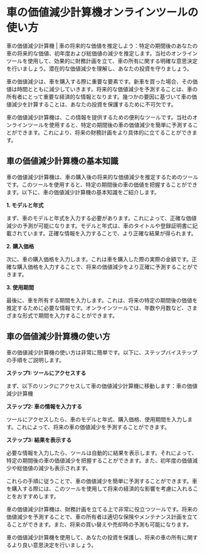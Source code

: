 車の価値減少計算機オンラインツールの使い方
=====================

車の価値減少計算機 | 車の将来的な価値を推定しよう：特定の期間後のあなたの車の将来的な価値、初年度および総価値の減少を推定します。当社のオンラインツールを使用して、効果的に財務計画を立て、車の所有に関する明確な意思決定を行いましょう。潜在的な価値減少を理解し、あなたの投資を守りましょう。

車の価値減少は、車を購入する際に重要な要素です。新車を買った場合、その価値は時間とともに減少していきます。将来的な価値減少を予測することは、車の所有者にとって重要な経済的な情報となります。幾つかの要因に基づいて車の価値減少を計算することは、あなたの投資を保護するために不可欠です。

車の価値減少計算機は、この情報を提供するための便利なツールです。当社のオンラインツールを使用すると、特定の期間後の車の価値減少を簡単に予測することができます。これにより、将来の財務計画をより具体的に立てることができます。

車の価値減少計算機の基本知識
--------------

車の価値減少計算機は、車の購入後の将来的な価値減少を推定するためのツールです。このツールを使用すると、特定の期間後の車の価値を把握することができます。以下に、車の価値減少計算機の基本知識をご紹介します。

**1. モデルと年式**

まず、車のモデルと年式を入力する必要があります。これによって、正確な価値減少の予測が可能になります。モデルと年式は、車のタイトルや登録証明書に記載されています。正確な情報を入力することで、より正確な結果が得られます。

**2. 購入価格**

次に、車の購入価格を入力します。これは車を購入した際の実際の金額です。正確な購入価格を入力することで、将来の価値減少をより正確に予測することができます。

**3. 使用期間**

最後に、車を所有する期間を入力します。これは、将来の特定の期間後の価値を推定するために必要な情報です。オンラインツールでは、年数や月数など、さまざまな形式で期間を入力することができます。

車の価値減少計算機の使い方
-------------

車の価値減少計算機の使い方は非常に簡単です。以下に、ステップバイステップの手順をご説明します。

**ステップ1: ツールにアクセスする**

まず、以下のリンクにアクセスして車の価値減少計算機に移動します：車の価値減少計算機

**ステップ2: 車の情報を入力する**

ツールにアクセスしたら、車のモデルと年式、購入価格、使用期間を入力します。これによって、将来の車の価値減少を予測することができます。

**ステップ3: 結果を表示する**

必要な情報を入力したら、ツールは自動的に結果を表示します。それによって、特定の期間後の車の価値減少を把握することができます。また、初年度の価値減少や総価値の減少も表示されます。

これらの手順に従うことで、車の価値減少を簡単に予測することができます。車を購入する際には、このツールを使用して将来の経済的な影響を考慮に入れることをおすすめします。

車の価値減少計算機は、財務計画を立てる上で非常に役立つツールです。将来の価値減少を予測することで、車の所有者は適切な保険やメンテナンス計画を立てることができます。また、将来の買い替えや売却時の予測も可能になります。

車の価値減少計算機を使用して、あなたの投資を保護し、将来の車の所有に関するより良い意思決定を行いましょう。